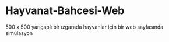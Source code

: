 # Hayvanat-Bahcesi-Web
 500 x 500 yarıçaplı bir ızgarada hayvanlar için bir web sayfasında simülasyon
